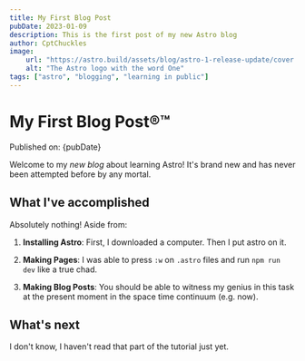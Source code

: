 ```yaml
---
title: My First Blog Post
pubDate: 2023-01-09
description: This is the first post of my new Astro blog
author: CptChuckles
image:
	url: "https://astro.build/assets/blog/astro-1-release-update/cover.jpeg"
	alt: "The Astro logo with the word One"
tags: ["astro", "blogging", "learning in public"]
---
```

# My First Blog Post®™

Published on: {pubDate}

Welcome to my _new blog_ about learning Astro! It's brand new and has never been attempted before by
any mortal.

## What I've accomplished

Absolutely nothing! Aside from:

1. **Installing Astro**: First, I downloaded a computer. Then I put astro on it.

2. **Making Pages**: I was able to press `:w` on `.astro` files and run `npm run dev` like a true
   chad.

3. **Making Blog Posts**: You should be able to witness my genius in this task at the present moment
   in the space time continuum (e.g. now).

## What's next

I don't know, I haven't read that part of the tutorial just yet.
